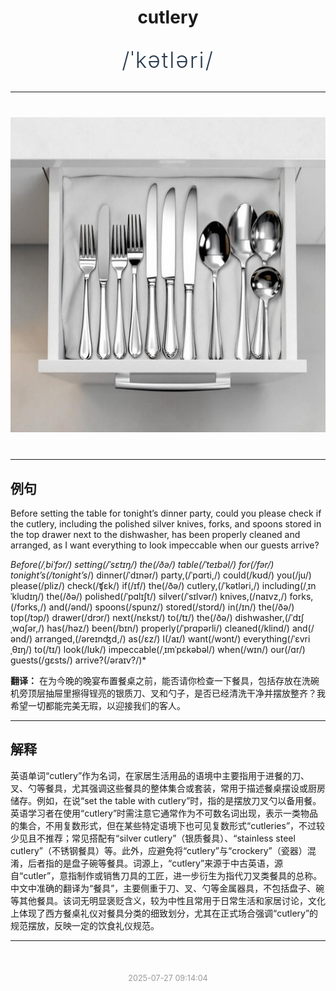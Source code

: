 <div align="center">

# cutlery

<div style="margin: 30px 0;">
<h1 style="font-size: 2.5em; font-weight: 300; letter-spacing: 2px; margin: 0; color: #2c3e50;">
/ˈkətləri/
</h1>
</div>

</div>

---

<div align="center" style="margin: 40px 0;">

![cutlery](images/cutlery.png)

</div>

---

## 例句

Before setting the table for tonight’s dinner party, could you please check if the cutlery, including the polished silver knives, forks, and spoons stored in the top drawer next to the dishwasher, has been properly cleaned and arranged, as I want everything to look impeccable when our guests arrive?

*Before(/ˌbiˈfɔr/) setting(/ˈsɛtɪŋ/) the(/ðə/) table(/ˈteɪbəl/) for(/fər/) tonight’s(/tonight’s*/) dinner(/ˈdɪnər/) party,(/ˈpɑrti,/) could(/kʊd/) you(/ju/) please(/pliz/) check(/ʧɛk/) if(/ɪf/) the(/ðə/) cutlery,(/ˈkətləri,/) including(/ˌɪnˈkludɪŋ/) the(/ðə/) polished(/ˈpɑlɪʃt/) silver(/ˈsɪlvər/) knives,(/naɪvz,/) forks,(/fɔrks,/) and(/ənd/) spoons(/spunz/) stored(/stɔrd/) in(/ɪn/) the(/ðə/) top(/tɔp/) drawer(/drɔr/) next(/nɛkst/) to(/tɪ/) the(/ðə/) dishwasher,(/ˈdɪʃˌwɑʃər,/) has(/həz/) been(/bɪn/) properly(/ˈprɑpərli/) cleaned(/klind/) and(/ənd/) arranged,(/əreɪnʤd,/) as(/ɛz/) I(/aɪ/) want(/wɔnt/) everything(/ˈɛvriˌθɪŋ/) to(/tɪ/) look(/lʊk/) impeccable(/ˌɪmˈpɛkəbəl/) when(/wɪn/) our(/ɑr/) guests(/gɛsts/) arrive?(/əraɪv?/)*

**翻译：** 在为今晚的晚宴布置餐桌之前，能否请你检查一下餐具，包括存放在洗碗机旁顶层抽屉里擦得锃亮的银质刀、叉和勺子，是否已经清洗干净并摆放整齐？我希望一切都能完美无瑕，以迎接我们的客人。

---

## 解释

英语单词“cutlery”作为名词，在家居生活用品的语境中主要指用于进餐的刀、叉、勺等餐具，尤其强调这些餐具的整体集合或套装，常用于描述餐桌摆设或厨房储存。例如，在说“set the table with cutlery”时，指的是摆放刀叉勺以备用餐。英语学习者在使用“cutlery”时需注意它通常作为不可数名词出现，表示一类物品的集合，不用复数形式，但在某些特定语境下也可见复数形式“cutleries”，不过较少见且不推荐；常见搭配有“silver cutlery”（银质餐具）、“stainless steel cutlery”（不锈钢餐具）等。此外，应避免将“cutlery”与“crockery”（瓷器）混淆，后者指的是盘子碗等餐具。词源上，“cutlery”来源于中古英语，源自“cutler”，意指制作或销售刀具的工匠，进一步衍生为指代刀叉类餐具的总称。中文中准确的翻译为“餐具”，主要侧重于刀、叉、勺等金属器具，不包括盘子、碗等其他餐具。该词无明显褒贬含义，较为中性且常用于日常生活和家居讨论，文化上体现了西方餐桌礼仪对餐具分类的细致划分，尤其在正式场合强调“cutlery”的规范摆放，反映一定的饮食礼仪规范。


---

<div align="center" style="margin-top: 50px;">
<small style="color: #999; font-size: 0.9em;">2025-07-27 09:14:04</small>
</div>
